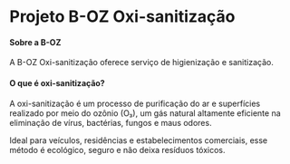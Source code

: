 # Projeto B-OZ Oxi-sanitização

<h4>Sobre a B-OZ</h4>
<p>A B-OZ Oxi-sanitização oferece serviço de higienização e sanitização.</p>

<h4>O que é oxi-sanitização?</h4>
<p>A oxi-sanitização é um processo de purificação do ar e superfícies realizado por meio do ozônio (O₃), um gás natural altamente eficiente na eliminação de vírus, bactérias, fungos e maus odores.</p>

<p>Ideal para veículos, residências e estabelecimentos comerciais, esse método é ecológico, seguro e não deixa resíduos tóxicos.</p>
